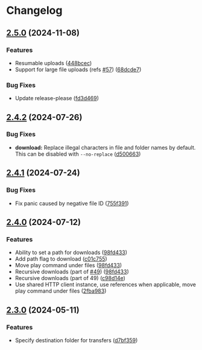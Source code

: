 # Changelog

## [2.5.0](https://github.com/davidchalifoux/kaput-cli/compare/v2.4.2...v2.5.0) (2024-11-08)


### Features

* Resumable uploads ([448bcec](https://github.com/davidchalifoux/kaput-cli/commit/448bcece61b3115e34072df03421854c87691b70))
* Support for large file uploads (refs [#57](https://github.com/davidchalifoux/kaput-cli/issues/57)) ([68dcde7](https://github.com/davidchalifoux/kaput-cli/commit/68dcde71223d0ffddce28ba095a79c41504195a1))


### Bug Fixes

* Update release-please ([fd3d469](https://github.com/davidchalifoux/kaput-cli/commit/fd3d469deb41625fc49f34d907c1158fe2e28cb1))

## [2.4.2](https://github.com/davidchalifoux/kaput-cli/compare/v2.4.1...v2.4.2) (2024-07-26)


### Bug Fixes

* **download:** Replace illegal characters in file and folder names by default. This can be disabled with `--no-replace` ([d500663](https://github.com/davidchalifoux/kaput-cli/commit/d500663a99f9559cc926429331367b09d1eef11a))

## [2.4.1](https://github.com/davidchalifoux/kaput-cli/compare/v2.4.0...v2.4.1) (2024-07-24)


### Bug Fixes

* Fix panic caused by negative file ID ([755f391](https://github.com/davidchalifoux/kaput-cli/commit/755f391a9f8612d8451ff402eec3099da407cf1f))

## [2.4.0](https://github.com/davidchalifoux/kaput-cli/compare/v2.3.0...v2.4.0) (2024-07-12)


### Features

* Ability to set a path for downloads ([98fd433](https://github.com/davidchalifoux/kaput-cli/commit/98fd4338fdff39894823d2d1583ce08a05d384a3))
* Add path flag to download ([c01c755](https://github.com/davidchalifoux/kaput-cli/commit/c01c7554be80a706bd4be67f126af0f20b87570b))
* Move play command under files ([98fd433](https://github.com/davidchalifoux/kaput-cli/commit/98fd4338fdff39894823d2d1583ce08a05d384a3))
* Recursive downloads (part of [#49](https://github.com/davidchalifoux/kaput-cli/issues/49)) ([98fd433](https://github.com/davidchalifoux/kaput-cli/commit/98fd4338fdff39894823d2d1583ce08a05d384a3))
* Recursive downloads (part of 49) ([c98d14e](https://github.com/davidchalifoux/kaput-cli/commit/c98d14e2b46d19f7f297266507164cc453b7489b))
* Use shared HTTP client instance, use references when applicable, move play command under files ([2fba983](https://github.com/davidchalifoux/kaput-cli/commit/2fba9831af8676fe40c54a372ecb9082743ca56a))

## [2.3.0](https://github.com/davidchalifoux/kaput-cli/compare/v2.2.2...v2.3.0) (2024-05-11)


### Features

* Specify destination folder for transfers ([d7bf359](https://github.com/davidchalifoux/kaput-cli/commit/d7bf359213de81c264a1abce3bf16064c959e69a))
